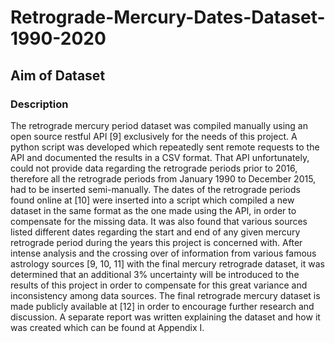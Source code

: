 # Retrograde-Mercury-Dates-Dataset-1990-2020

## Aim of Dataset

### Description

The retrograde mercury period dataset was compiled manually using an open source restful API [9] exclusively for the needs of this project. A python script was developed which repeatedly sent remote requests to the API and documented the results in a CSV format.
That API unfortunately, could not provide data regarding the retrograde periods prior to 2016, therefore all the retrograde periods from January 1990 to December 2015, had to be inserted semi-manually. The dates of the retrograde periods found online at [10] were inserted into a script which compiled a new dataset in the same format as the one made using the API, in order to compensate for the missing data. 
It was also found that various sources listed different dates regarding the start and end of any given mercury retrograde period during the years this project is concerned with. After intense analysis and the crossing over of information from various famous astrology sources [9, 10, 11] with the final mercury retrograde dataset, it was determined that an additional 3% uncertainty will be introduced to the results of this project in order to compensate for this great variance and inconsistency among data sources. 
The final retrograde mercury dataset is made publicly available at [12] in order to encourage further research and discussion. A separate report was written explaining the dataset and how it was created which can be found at Appendix I. 





